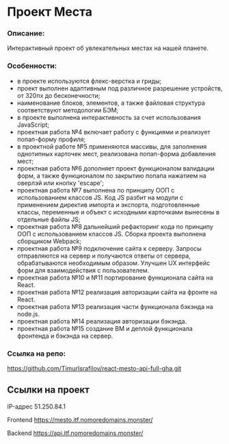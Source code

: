 # **Проект Места**

### Описание:
Интерактивный проект об увлекательных местах на нашей планете.

### Особенности:
- в проекте используются флекс-верстка и гриды;
- проект выполнен адаптивным под различное разрешение устройств, от 320пх до бесконечности;
- наименование блоков, элементов, а также файловая структура соответствуют методологии БЭМ;
- в проекте выполнена интерактивность за счет использования JavaScript;
- проектная работа №4 включает работу с функциями и реализует попап-форму профиля;
- в проектной работе №5 применяются массивы, для заполнения однотипных карточек мест, реализована попап-форма добавления мест;
- проектная работа №6 дополняет проект функционалом валидации форм, а также функционалом по закрытию попапа нажатием на оверлэй или кнопку 'escape';
- проектная работа №7 выполнена по принципу ООП с использованием классов JS. Код JS разбит на модули с применением директив импорта и экспорта, подготовленные классы, переменные и объект с исходными карточками вынесены в отдельные файлы JS;
- проектная работа №8 дальнейший рефакторинг кода по принципу ООП с использованием классов JS. Сборка проекта выполнена сборщиком Webpack;
- проектная работа №9 подключение сайта к серверу. Запросы отправляются на сервер и получаются ответы от сервера, обрабатываются необходимым образом. Улучшен UX интерфейс форм для взаимодействия с пользователем.
- проектная работа №10 и №11 портирование функционала сайта на React.
- проектная работа №12 реализация авторизации сайта на фронте на React.
- проектная работа №13 реализация части функционала бэкэнда на node.js.
- проектная работа №14 реализация авторизации бэкэнда.
- проектная работа №15 создание ВМ и деплой функционала фронтенда и бэкэнда на сервер.


### Ссылка на репо:
https://github.com/TimurIsrafilov/react-mesto-api-full-gha.git


## Ссылки на проект

IP-адрес 51.250.84.1

Frontend https://mesto.itf.nomoredomains.monster/

Backend https://api.itf.nomoredomains.monster/

